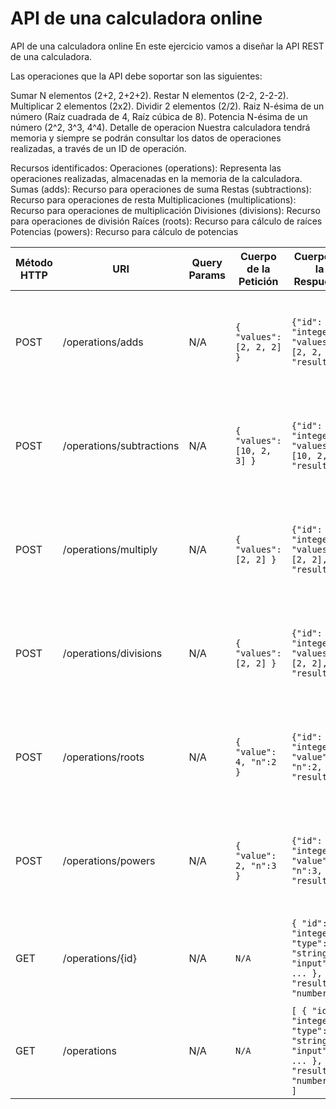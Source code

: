 # API de una calculadora online

API de una calculadora online
En este ejercicio vamos a diseñar la API REST de una calculadora.

Las operaciones que la API debe soportar son las siguientes:

Sumar N elementos (2+2, 2+2+2).
Restar N elementos (2-2, 2-2-2).
Multiplicar 2 elementos (2x2).
Dividir 2 elementos (2/2).
Raiz N-ésima de un número (Raíz cuadrada de 4, Raíz cúbica de 8).
Potencia N-ésima de un número (2^2, 3^3, 4^4).
Detalle de operacion
Nuestra calculadora tendrá memoria y siempre se podrán consultar los datos de operaciones realizadas, a través de un ID de operación.

Recursos identificados:
Operaciones (operations): Representa las operaciones realizadas, almacenadas en la memoria de la calculadora.
Sumas (adds): Recurso para operaciones de suma
Restas (subtractions): Recurso para operaciones de resta
Multiplicaciones (multiplications): Recurso para operaciones de multiplicación
Divisiones (divisions): Recurso para operaciones de división
Raíces (roots): Recurso para cálculo de raíces
Potencias (powers): Recurso para cálculo de potencias


| Método HTTP | URI                     | Query Params | Cuerpo de la Petición      | Cuerpo de la Respuesta                                                              | Códigos de Respuesta                                     |
|-------------|-------------------------|--------------|----------------------------|-------------------------------------------------------------------------------------|----------------------------------------------------------|
| POST        | /operations/adds        | N/A          | `{ "values": [2, 2, 2] }`  | `{"id": "integer", "values": [2, 2, 2], "result":6}`                                | 201 Created<br/>400 Bad Request<br/>500 Internal Server Error |
| POST        | /operations/subtractions | N/A          | `{ "values": [10, 2, 3] }` | `{"id": "integer", "values": [10, 2, 3], "result":5}`                               | 201 Created<br/>400 Bad Request<br/>500 Internal Server Error |
| POST        | /operations/multiply    | N/A          | `{ "values": [2, 2] }`     | `{"id": "integer", "values": [2, 2], "result":4}`                                   | 201 Created<br/>400 Bad Request<br/>500 Internal Server Error |
| POST        | /operations/divisions   | N/A          | `{ "values": [2, 2] }`     | `{"id": "integer", "values": [2, 2], "result":1}`                                   | 201 Created<br/>400 Bad Request<br/>500 Internal Server Error |
| POST        | /operations/roots       | N/A          | `{ "value": 4, "n":2 }`    | `{"id": "integer", "value":4, "n":2, "result":2}`                                   | 201 Created<br/>400 Bad Request<br/>500 Internal Server Error |
| POST        | /operations/powers      | N/A          | `{ "value": 2, "n":3 }`    | `{"id": "integer", "value":2, "n":3, "result":8}`                                   | 201 Created<br/>400 Bad Request<br/>500 Internal Server Error |
| GET         | /operations/{id}        | N/A          | `N/A`                      | `{ "id": "integer", "type": "string", "input": { ... }, "result": "number" }`       | 200 OK<br/>404 Not found<br/>500 Internal Server Error   |
| GET         | /operations             | N/A          | `N/A`                      | `[ { "id": "integer", "type": "string", "input": { ... }, "result": "number" } ]`   | 200 OK<br/>500 Internal Server Error                     |
